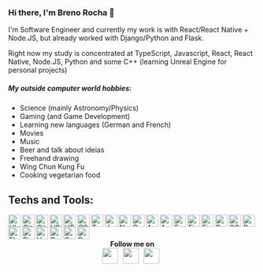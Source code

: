 ### Hi there, I'm Breno Rocha 👋 

<div align='left'>

I'm Software Engineer and currently my work is with React/React Native + Node.JS, but already worked with Django/Python and Flask.
<br>

Right now my study is concentrated at TypeScript, Javascript, React, React Native, Node.JS, Python and some C++ (learning Unreal Engine for personal projects)

</div>

##### My outside computer world hobbies:
- Science (mainly Astronomy/Physics)
- Gaming (and Game Development)
- Learning new languages (German and French)
- Movies
- Music
- Beer and talk about ideias
- Freehand drawing
- Wing Chun Kung Fu
- Cooking vegetarian food

## Techs and Tools: 
<img align="left" alt="Ubuntu" height="25" src="https://raw.githubusercontent.com/git-BR/git-BR/master/icons/ubuntu.svg" />
<img align="left" alt="Git" height="25" src="https://raw.githubusercontent.com/git-BR/git-BR/master/icons/git-icon.svg" />
<img align="left" alt="GitHub" height="25" src="https://raw.githubusercontent.com/git-BR/git-BR/master/icons/github-icon.svg" />
<img align="left" alt="VSCode" height="25" src="https://raw.githubusercontent.com/git-BR/git-BR/master/icons/visual-studio-code.svg" />
<img align="left" alt="HTML5" height="25" src="https://raw.githubusercontent.com/git-BR/git-BR/master/icons/html-5.svg" />
<img align="left" alt="CSS3" height="25" src="https://raw.githubusercontent.com/git-BR/git-BR/master/icons/css-3.svg" />
<img align="left" alt="TypeScript" height="25" src="https://raw.githubusercontent.com/git-BR/git-BR/master/icons/typescript-icon.svg" />
<img align="left" alt="Javascript" height="25" src="https://raw.githubusercontent.com/git-BR/git-BR/master/icons/javascript.svg" />
<img align="left" alt="NodeJS" height="25" src="https://raw.githubusercontent.com/git-BR/git-BR/master/icons/nodejs-icon.svg" />
<img align="left" alt="Docker" height="25" src="https://raw.githubusercontent.com/git-BR/git-BR/master/icons/docker-icon.svg" />
<img align="left" alt="Android" height="25" src="https://raw.githubusercontent.com/git-BR/git-BR/master/icons/android-icon.svg" />
<img align="left" alt="AppStore" height="25" src="https://raw.githubusercontent.com/git-BR/git-BR/master/icons/apple-app-store.svg" />
<img align="left" alt="Expo" height="25" src="https://raw.githubusercontent.com/git-BR/git-BR/master/icons/expo.svg" />
<img align="left" alt="Figma" height="25" src="https://raw.githubusercontent.com/git-BR/git-BR/master/icons/figma.svg" />
<img align="left" alt="Firefox" height="25" src="https://raw.githubusercontent.com/git-BR/git-BR/master/icons/firefox.svg" />
<img align="left" alt="React" height="25" src="https://raw.githubusercontent.com/git-BR/git-BR/master/icons/react.svg" />
<img align="left" alt="SQL" height="25" src="https://raw.githubusercontent.com/git-BR/git-BR/master/icons/sql-file-format-symbol.svg" />
<img align="left" alt="Python" height="25" src="https://raw.githubusercontent.com/git-BR/git-BR/master/icons/python.svg" />
<img align="left" alt="Flask" height="25" src="https://raw.githubusercontent.com/git-BR/git-BR/master/icons/flask.svg" />
<img align="left" alt="Django" height="25" src="https://raw.githubusercontent.com/git-BR/git-BR/master/icons/django.svg" />
<img align="left" alt="Heroku" height="25" src="https://raw.githubusercontent.com/git-BR/git-BR/master/icons/graphql.svg" />
<img align="left" alt="Python" height="25" src="https://raw.githubusercontent.com/git-BR/git-BR/master/icons/postman.svg" />
<img align="left" alt="C++" height="25" src="https://raw.githubusercontent.com/git-BR/git-BR/master/icons/c-plusplus.svg" />
<img align="left" alt="Python" height="25" src="https://raw.githubusercontent.com/git-BR/git-BR/master/icons/Unreal_Engine_4_logo_and_wordmark.svg" />

<br>
<br>

<div align=center>
<br>
<strong>
Follow me on <br> <a href="https://twitter.com/BrenoRocha_twt"><img height="32" src="https://raw.githubusercontent.com/git-BR/git-BR/master/icons/twitter.svg"></a>&nbsp;&nbsp; 
<a href="https://dev.to/brenorocha"><img height="32" src="https://raw.githubusercontent.com/git-BR/git-BR/master/icons/dev.svg"></a>&nbsp;&nbsp; 
<a href="https://br.linkedin.com/in/breno-rocha-dev"><img height="32" src="https://raw.githubusercontent.com/git-BR/git-BR/master/icons/LinkedIn-Icon-Square.svg"></a>&nbsp;&nbsp; 


</strong>
</div>